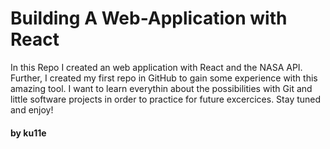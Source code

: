 # Building A Web-Application with React 
In this Repo I created an web application with React and the NASA API. Further, I created my first repo in GitHub to gain some experience with this amazing tool. 
I want to learn everythin about the possibilities with Git and little software projects in order to practice for future excercices. 
Stay tuned and enjoy!
#### by ku11e

